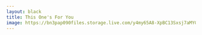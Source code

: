 ```yaml
---
layout: black
title: This One's For You
image: https://bn3pap090files.storage.live.com/y4my65A8-XpBC13Sxsj7aMYGpz7BaWj_nkeeu_20DelDlwo8iWkcrOyLQnnQ8loaJL5aaKkLg9oUJ33_J8w5V4mmLpc1813XOJfg__-y2Uq-7Ke4nk0Hfk6FqjJQQf2F_PDZc09agJXzZ-QzjcbbHJlXe8yrIEXVL8lymergFuq6p317bgkwVBLWrK_uCswtxXnrSK9WXMPZM6L_I6msH0F4Q/ForYou.jpg?width=918&height=1223
---
```

